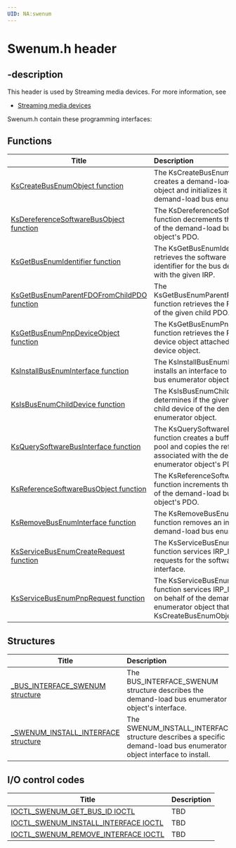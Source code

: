 ```yaml
---
UID: NA:swenum
---
```


# Swenum.h header

## -description

This header is used by Streaming media devices. For more information, see
- [Streaming media devices](../_stream/index.md)

Swenum.h contain these programming interfaces:


## Functions

| Title   | Description   |
| ---- |:---- |
| [KsCreateBusEnumObject function](nf-swenum-kscreatebusenumobject.md) | The KsCreateBusEnumObject function creates a demand-load bus enumerator object and initializes it for use with the demand-load bus enumerator services. |
| [KsDereferenceSoftwareBusObject function](nf-swenum-ksdereferencesoftwarebusobject.md) | The KsDereferenceSoftwareBusObject function decrements the reference count of the demand-load bus enumerator object's PDO. |
| [KsGetBusEnumIdentifier function](nf-swenum-ksgetbusenumidentifier.md) | The KsGetBusEnumIdentifier function retrieves the software bus enumerator identifier for the bus device associated with the given IRP. |
| [KsGetBusEnumParentFDOFromChildPDO function](nf-swenum-ksgetbusenumparentfdofromchildpdo.md) | The KsGetBusEnumParentFDOFromChildPDO function retrieves the FDO of the parent of the given child PDO. |
| [KsGetBusEnumPnpDeviceObject function](nf-swenum-ksgetbusenumpnpdeviceobject.md) | The KsGetBusEnumPnpDeviceObject function retrieves the Plug and Play device object attached to the given device object. |
| [KsInstallBusEnumInterface function](nf-swenum-ksinstallbusenuminterface.md) | The KsInstallBusEnumInterface function installs an interface to the demand-load bus enumerator object. |
| [KsIsBusEnumChildDevice function](nf-swenum-ksisbusenumchilddevice.md) | The KsIsBusEnumChildDevice function determines if the given device object is a child device of the demand-load bus enumerator object. |
| [KsQuerySoftwareBusInterface function](nf-swenum-ksquerysoftwarebusinterface.md) | The KsQuerySoftwareBusInterface function creates a buffer from the paged pool and copies the reference string associated with the demand-load bus enumerator object's PDO into the buffer. |
| [KsReferenceSoftwareBusObject function](nf-swenum-ksreferencesoftwarebusobject.md) | The KsReferenceSoftwareBusObject function increments the reference count of the demand-load bus enumerator object's PDO. |
| [KsRemoveBusEnumInterface function](nf-swenum-ksremovebusenuminterface.md) | The KsRemoveBusEnumInterface function removes an interface to the demand-load bus enumerator object. |
| [KsServiceBusEnumCreateRequest function](nf-swenum-ksservicebusenumcreaterequest.md) | The KsServiceBusEnumCreateRequest function services IRP_MJ_CREATE requests for the software bus device interface. |
| [KsServiceBusEnumPnpRequest function](nf-swenum-ksservicebusenumpnprequest.md) | The KsServiceBusEnumPnpRequest function services IRP_MJ_PNP requests on behalf of the demand-load bus enumerator object that was created with KsCreateBusEnumObject. |

## Structures

| Title   | Description   |
| ---- |:---- |
| [_BUS_INTERFACE_SWENUM structure](ns-swenum-_bus_interface_swenum.md) | The BUS_INTERFACE_SWENUM structure describes the demand-load bus enumerator object's interface. |
| [_SWENUM_INSTALL_INTERFACE structure](ns-swenum-_swenum_install_interface.md) | The SWENUM_INSTALL_INTERFACE structure describes a specific demand-load bus enumerator object interface to install. |

## I/O control codes

| Title   | Description   |
| ---- |:---- |
| [IOCTL_SWENUM_GET_BUS_ID IOCTL](ni-swenum-ioctl_swenum_get_bus_id.md) | TBD |
| [IOCTL_SWENUM_INSTALL_INTERFACE IOCTL](ni-swenum-ioctl_swenum_install_interface.md) | TBD |
| [IOCTL_SWENUM_REMOVE_INTERFACE IOCTL](ni-swenum-ioctl_swenum_remove_interface.md) | TBD |
